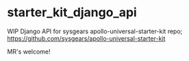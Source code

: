 # starter_kit_django_api
WIP Django API for sysgears apollo-universal-starter-kit repo; 
https://github.com/sysgears/apollo-universal-starter-kit

MR's welcome!

